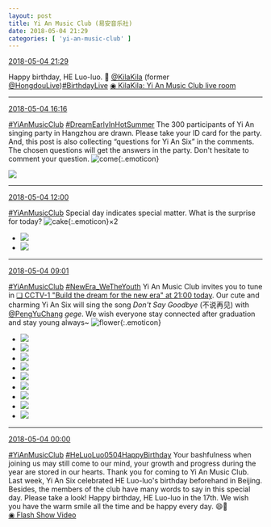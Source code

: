 ```yaml
---
layout: post
title: Yi An Music Club (易安音乐社)
date: 2018-05-04 21:29
categories: [ 'yi-an-music-club' ]
---
```


<div class="weibo-info">
  <a href="https://weibo.com/6094546964/Gf8gDmF7t">2018-05-04 21:29</a>
</div>

Happy birthday, HE Luo-luo. 🎉 [@KilaKila](https://weibo.com/u/5990184179) (former [@HongdouLive](https://weibo.com/u/5990184179))[#BirthdayLive](https://weibo.com/p/10080834d9c561c5637aa7bb2ea9dbb47c0ffb) [◉ KilaKila: Yi An Music Club live room](http://www.hongdoufm.com/room/1129896713482403914)

<!-- more -->

---

<div class="weibo-info">
  <a href="https://weibo.com/6094546964/Gf6dVo8Vk">2018-05-04 16:16</a>
</div>

[#YiAnMusicClub](https://weibo.com/p/100808beae2e3e05b17b64f63ebedca39f19b2/super_index) [#DreamEarlyInHotSummer](https://weibo.com/p/1008087f2adb78e0df137f468cbafdcbd0ffcf) The 300 participants of Yi An singing party in Hangzhou are drawn. Please take your ID card for the party. And, this post is also collecting “questions for Yi An Six” in the comments. The chosen questions will get the answers in the party. Don't hesitate to comment your question. ![come](https://img.t.sinajs.cn/t4/appstyle/expression/ext/normal/42/2018new_guolai_org.png){:.emoticon}

<a href="http://wx4.sinaimg.cn/mw690/006Es64Aly1fqzdnzy4frj30nhcdqb2b.jpg">
  <img class="weibo-pic-preview" src="http://wx4.sinaimg.cn/orj360/006Es64Aly1fqzdnzy4frj30nhcdqb2b.jpg" />
</a>

---

<div class="weibo-info">
  <a href="https://weibo.com/6094546964/Gf4xEhnT3">2018-05-04 12:00</a>
</div>

[#YiAnMusicClub](https://weibo.com/p/100808beae2e3e05b17b64f63ebedca39f19b2/super_index) Special day indicates special matter. What is the surprise for today? ![cake](https://img.t.sinajs.cn/t4/appstyle/expression/ext/normal/f9/2018new_dangao_org.png){:.emoticon}×2

<ul class="weibo-pic-list-1">
  <li class="weibo-pic">
    <a href="http://wx1.sinaimg.cn/mw690/006Es64Aly1fqz6ebus3zj30jdcn04qt.jpg"><img src="http://wx1.sinaimg.cn/thumb150/006Es64Aly1fqz6ebus3zj30jdcn04qt.jpg"/></a>
  </li>
  <li class="weibo-pic">
    <a href="http://wx4.sinaimg.cn/mw690/006Es64Aly1fqz6e7qrwmj30m8bgeu0z.jpg"><img src="http://wx4.sinaimg.cn/thumb150/006Es64Aly1fqz6e7qrwmj30m8bgeu0z.jpg"/></a>
  </li>
</ul>

---

<div class="weibo-info">
  <a href="https://weibo.com/6094546964/Gf3mYCofi">2018-05-04 09:01</a>
</div>

[#YiAnMusicClub](https://weibo.com/p/100808beae2e3e05b17b64f63ebedca39f19b2/super_index) [#NewEra_WeTheYouth](https://weibo.com/p/10080867892644bcfb12eecdae423b52e0a540) Yi An Music Club invites you to tune in [❏ CCTV-1 "Build the dream for the new era" at 21:00 today](http://t.cn/RunNFmZ). Our cute and charming Yi An Six will sing the song *Don't Say Goodbye* (不说再见) with [@PengYuChang](https://weibo.com/u/2286552551) *gege*. We wish everyone stay connected after graduation and stay young always~ ![flower](https://img.t.sinajs.cn/t4/appstyle/expression/ext/normal/d4/2018new_xianhua_org.png){:.emoticon}

<ul class="weibo-pic-list-3">
  <li class="weibo-pic">
    <a href="http://wx2.sinaimg.cn/mw690/006Es64Aly1fqz1240s5mj31111jkb2a.jpg"><img src="http://wx2.sinaimg.cn/thumb150/006Es64Aly1fqz1240s5mj31111jkb2a.jpg"/></a>
  </li>
  <li class="weibo-pic">
    <a href="http://wx3.sinaimg.cn/mw690/006Es64Aly1fqz1233s8aj31111jkkjm.jpg"><img src="http://wx3.sinaimg.cn/thumb150/006Es64Aly1fqz1233s8aj31111jkkjm.jpg"/></a>
  </li>
  <li class="weibo-pic">
    <a href="http://wx2.sinaimg.cn/mw690/006Es64Aly1fqz1257aznj31111jkb2a.jpg"><img src="http://wx2.sinaimg.cn/thumb150/006Es64Aly1fqz1257aznj31111jkb2a.jpg"/></a>
  </li>
  <li class="weibo-pic">
    <a href="http://wx1.sinaimg.cn/mw690/006Es64Aly1fqz16px8v2j31xg1abx6t.jpg"><img src="http://wx1.sinaimg.cn/thumb150/006Es64Aly1fqz16px8v2j31xg1abx6t.jpg"/></a>
  </li>
  <li class="weibo-pic">
    <a href="http://wx2.sinaimg.cn/mw690/006Es64Aly1fqz12ayeqtj32pf1sanpg.jpg"><img src="http://wx2.sinaimg.cn/thumb150/006Es64Aly1fqz12ayeqtj32pf1sanpg.jpg"/></a>
  </li>
  <li class="weibo-pic">
    <a href="http://wx2.sinaimg.cn/mw690/006Es64Aly1fqz16qno24j31xg1ab7ll.jpg"><img src="http://wx2.sinaimg.cn/thumb150/006Es64Aly1fqz16qno24j31xg1ab7ll.jpg"/></a>
  </li>
  <li class="weibo-pic">
    <a href="http://wx4.sinaimg.cn/mw690/006Es64Aly1fqz16qzgatj317b1szago.jpg"><img src="http://wx4.sinaimg.cn/thumb150/006Es64Aly1fqz16qzgatj317b1szago.jpg"/></a>
  </li>
  <li class="weibo-pic">
    <a href="http://wx4.sinaimg.cn/mw690/006Es64Aly1fqz16ratvxj31121jk0xq.jpg"><img src="http://wx4.sinaimg.cn/thumb150/006Es64Aly1fqz16ratvxj31121jk0xq.jpg"/></a>
  </li>
  <li class="weibo-pic">
    <a href="http://wx2.sinaimg.cn/mw690/006Es64Aly1fqz16rlp1tj31121jk42x.jpg"><img src="http://wx2.sinaimg.cn/thumb150/006Es64Aly1fqz16rlp1tj31121jk42x.jpg"/></a>
  </li>
</ul>

---

<div class="weibo-info">
  <a href="https://weibo.com/6094546964/GeZPvxvRm">2018-05-04 00:00</a>
</div>

[#YiAnMusicClub](https://weibo.com/p/100808beae2e3e05b17b64f63ebedca39f19b2/super_index) [#HeLuoLuo0504HappyBirthday](https://weibo.com/p/1008082bc17c3565071927d08eccf4ec94e83e) Your bashfulness when joining us may still come to our mind, your growth and progress during the year are stored in our hearts. Thank you for coming to Yi An Music Club. Last week, Yi An Six celebrated HE Luo-luo's birthday beforehand in Beijing. Besides, the members of the club have many words to say in this special day. Please take a look! Happy birthday, HE Luo-luo in the 17th. We wish you have the warm smile all the time and be happy every day. 😄🎂  
[◉ Flash Show Video](http://www.miaopai.com/show/jBlwa7NTDwjZzZSTwxX9I5~Zl~Hmle4PP0w8Ng__.htm)
